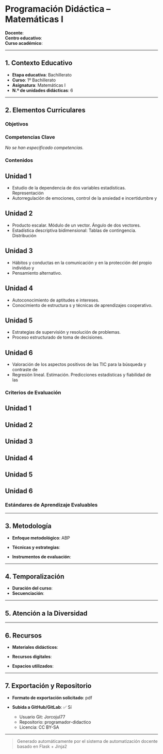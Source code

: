 # Programación Didáctica – Matemáticas I

**Docente**:   
**Centro educativo**:   
**Curso académico**:   

---

## 1. Contexto Educativo

- **Etapa educativa**: Bachillerato
- **Curso**: 1º Bachillerato
- **Asignatura**: Matemáticas I
- **N.º de unidades didácticas**: 6

---

## 2. Elementos Curriculares

### Objetivos


### Competencias Clave

_No se han especificado competencias._


### Contenidos
## Unidad 1
- Estudio de la dependencia de dos variables estadísticas. Representación
- Autorregulación de emociones, control de la ansiedad e incertidumbre y

## Unidad 2
- Producto escalar. Módulo de un vector. Ángulo de dos vectores.
- Estadística descriptiva bidimensional: Tablas de contingencia. Distribución

## Unidad 3
- Hábitos y conductas en la comunicación y en la protección del propio individuo y
- Pensamiento alternativo.

## Unidad 4
- Autoconocimiento de aptitudes e intereses.
- Conocimiento de estructura s y técnicas de aprendizajes cooperativo.

## Unidad 5
- Estrategias de supervisión y resolución de problemas.
- Proceso estructurado de toma de decisiones.

## Unidad 6
- Valoración de los aspectos positivos de las TIC para la búsqueda y contraste de
- Regresión lineal. Estimación. Predicciones estadísticas y fiabilidad de las

### Criterios de Evaluación
## Unidad 1


## Unidad 2


## Unidad 3


## Unidad 4


## Unidad 5


## Unidad 6


### Estándares de Aprendizaje Evaluables


---

## 3. Metodología

- **Enfoque metodológico**: ABP
- **Técnicas y estrategias**:  
  
- **Instrumentos de evaluación**: 

---

## 4. Temporalización

- **Duración del curso**: 
- **Secuenciación**:  
  

---

## 5. Atención a la Diversidad



---

## 6. Recursos

- **Materiales didácticos**:  
  
- **Recursos digitales**:  
  
- **Espacios utilizados**: 

---

## 7. Exportación y Repositorio

- **Formato de exportación solicitado**: pdf
- **Subida a GitHub/GitLab**: ✅ Sí

  - Usuario Git: Jorcojul77
  - Repositorio: programador-didactico
  - Licencia: CC BY-SA


---

> Generado automáticamente por el sistema de automatización docente basado en Flask + Jinja2